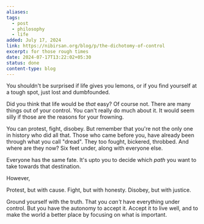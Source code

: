 ```yaml
---
aliases: 
tags:
  - post
  - philosophy
  - life
added: July 17, 2024
link: https://nibirsan.org/blog/p/the-dichotomy-of-control
excerpt: for those rough times
date: 2024-07-17T13:22:02+05:30
status: done
content-type: blog
---
```

You shouldn't be surprised if life gives you lemons, or if you find yourself at a tough spot, just lost and dumbfounded.

Did you think that life would be *that* easy? Of course not. There are many things out of your control. You can't really do much about it. It would seem silly if those are the reasons for your frowning. 

You can protest, fight, disobey. But remember that you're not the only one in history who did all that. Those who came before you, have already been through what you call "dread". They too fought, bickered, throbbed. And where are they now? Six feet under, along with everyone else. 

Everyone has the same fate. It's upto you to decide which *path* you want to take towards that destination.

However,

Protest, but with cause.
Fight, but with honesty. 
Disobey, but with justice.

Ground yourself with the truth. That you *can't* have everything under control. But you have the autonomy to accept it. Accept it to live well, and to make the world a better place by focusing on what is important. 